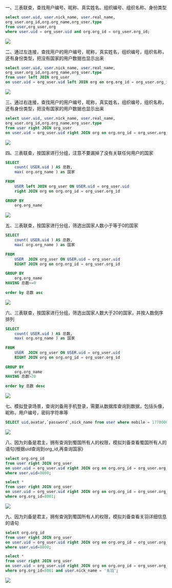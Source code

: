 一、三表联查，查找用户编号、昵称、真实姓名、组织编号、组织名称、身份类型

```sql
select user.uid, user.nick_name, user.real_name,
org_user.org_id,org.org_name,org_user.type
from user,org_user,org
where user.uid = org_user.uid and org.org_id = org_user.org_id;
```

![](D:\我的学习\数据库练习\第二天第一题.png)

二、通过左连接，查找用户的用户编号，昵称，真实姓名，组织编号，组织名称，还有身份类型，把没有国家的用户数据也显示出来

```sql
select user.uid, user.nick_name, user.real_name,
org_user.org_id,org.org_name,org_user.type
from user left JOIN org_user
on user.uid = org_user.uid left JOIN org on org.org_id = org_user.org_id;
```

![](D:\我的学习\数据库练习\第二天第二题.png)

三、通过右连接，查找用户的用户编号，昵称，真实姓名，组织编号，组织名称，还有身份类型，把没有国家的用户数据也显示出来

```sql
select user.uid, user.nick_name, user.real_name,
org_user.org_id,org.org_name,org_user.type
from user right JOIN org_user
on user.uid = org_user.uid right JOIN org on org.org_id = org_user.org_id;
```

![](D:\我的学习\数据库练习\第二天第三题.png)

四、三表联查，按国家进行分组，注意不要漏掉了没有关联任何用户的国家

```sql
SELECT
	count( USER.uid ) AS 总数,
	max( org.org_name ) as 国家
	
FROM
	USER left JOIN org_user ON USER.uid = org_user.uid
	right JOIN org on org.org_id = org_user.org_id
	 
GROUP BY
	org.org_name
```

![](D:\我的学习\数据库练习\第二天第四题.png)

五、三表联查，按国家进行分组，筛选出国家人数小于等于0的国家

```sql
SELECT
	count( USER.uid ) AS 总数,
	max( org.org_name ) as 国家
	
FROM
	USER  JOIN org_user ON USER.uid = org_user.uid
	RIGHT JOIN org on org.org_id = org_user.org_id
	 
GROUP BY
	org.org_name
HAVING 总数<=0
	
order by 总数 asc
```

![](D:\我的学习\数据库练习\第二天第五题.png)

六、三表联查，按国家进行分组，筛选出国家人数大于20的国家，并按人数倒序排列

```sql
SELECT
	count( USER.uid ) AS 总数,
	max( org.org_name ) as 国家
	
FROM
	USER  JOIN org_user ON USER.uid = org_user.uid
	RIGHT JOIN org on org.org_id = org_user.org_id
	 
GROUP BY
	org.org_name
HAVING 总数>20
	
order by 总数 desc
```

![](D:\我的学习\数据库练习\第二天第六题.png)

七、模拟登录场景，查询刘备用手机登录，需要从数据库查询到数据，包括头像，昵称，用户编号，密码字符串等

```sql
SELECT uid,avatar,`password`,nick_name from user where mobile = 17780008000;
```

![](D:\我的学习\数据库练习\第二天第七题.png)

八、因为刘备是君主，拥有查询到蜀国所有人的权限，模拟刘备查看蜀国所有人的语句(根据uid查询到org_id,再查询国家)

```sql
select org.org_id
from user right JOIN org_user
on user.uid = org_user.uid right JOIN org on org.org_id = org_user.org_id 
where user.uid=8000;

select *
from user right JOIN org_user
on user.uid = org_user.uid right JOIN org on org.org_id = org_user.org_id 
where org.org_id=8001;
```

![](D:\我的学习\数据库练习\第二天第八题.png)

九、因为刘备是君主，拥有查询到蜀国所有人的权限，模拟刘备查看关羽详细信息的语句

```sql
select org.org_id
from user right JOIN org_user
on user.uid = org_user.uid right JOIN org on org.org_id = org_user.org_id 
where user.uid=8000;

select *
from user right JOIN org_user
on user.uid = org_user.uid right JOIN org on org.org_id = org_user.org_id 
where org.org_id=8001 and user.nick_name = '关羽';
```

![](D:\我的学习\数据库练习\第二天第九题.png)
